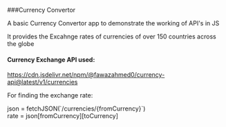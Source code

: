 ###Currency Convertor
<p>A basic Currency Convertor app to demonstrate the working of API's in JS</p>
<p>It provides the Excahnge rates of currencies of over 150 countries across the globe</p>

<h4>Currency Exchange API used:</h4>
<a href="https://cdn.jsdelivr.net/npm/@fawazahmed0/currency-api@latest/v1/currencies">https://cdn.jsdelivr.net/npm/@fawazahmed0/currency-api@latest/v1/currencies</a>

<p>For finding the exchange rate:</p>
<p>json = fetchJSON(`/currencies/{fromCurrency}`) <br>
rate = json[fromCurrency][toCurrency]</p>
